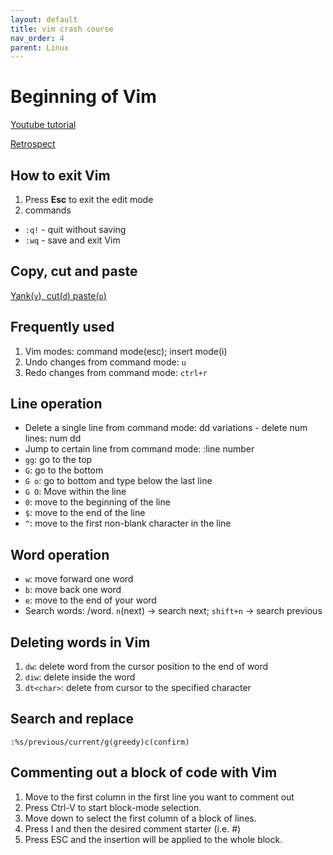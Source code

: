 ```yaml
---
layout: default
title: vim crash course
nav_order: 4
parent: Linux
---
```

# Beginning of Vim
[Youtube tutorial](https://www.youtube.com/watch?v=ggSyF1SVFr4)

[Retrospect](https://danielmiessler.com/study/vim/)

## How to exit Vim
1. Press **Esc** to exit the edit mode
2. commands
  - `:q!` - quit without saving
  - `:wq` - save and exit Vim		 

## Copy, cut and paste
[Yank(`y`), cut(`d`) paste(`p`)](https://linuxize.com/post/how-to-copy-cut-paste-in-vim/)

## Frequently used 
1. Vim modes: command mode(esc); insert mode(i)
2. Undo changes from command mode: `u`
3. Redo changes from command mode: `ctrl+r`

## Line operation
  - Delete a single line from command mode: dd
   variations - delete num lines: num dd
  - Jump to certain line from command mode: :line number
  - `gg`: go to the top
  - `G`: go to the bottom 
  - `G o`: go to bottom and type below the last line
  - `G O`: Move within the line
  - `0`: move to the beginning of the line
  - `$`: move to the end of the line
  - `^`: move to the first non-blank character in the line	

## Word operation
  - `w`: move forward one word
  - `b`: move back one word
  - `e`: move to the end of your word
  - Search words: /word. `n`(next) -> search next; `shift+n` -> search previous

## Deleting words in Vim
1. `dw`: delete word from the cursor position to the end of word
2. `diw`: delete inside the word     
3. `dt<char>`: delete from cursor to the specified character 

## Search and replace
`:%s/previous/current/g(greedy)c(confirm)`

## Commenting out a block of code with Vim
1. Move to the first column in the first line you want to comment out
2. Press Ctrl-V to start block-mode selection.
3. Move down to select the first column of a block of lines.
4. Press I and then the desired comment starter (i.e. #)
5. Press ESC and the insertion will be applied to the whole block.
